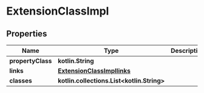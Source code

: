 
# ExtensionClassImpl

## Properties
| Name | Type | Description | Notes |
| ------------ | ------------- | ------------- | ------------- |
| **propertyClass** | **kotlin.String** |  |  [optional] |
| **links** | [**ExtensionClassImpllinks**](ExtensionClassImpllinks.md) |  |  [optional] |
| **classes** | **kotlin.collections.List&lt;kotlin.String&gt;** |  |  [optional] |



